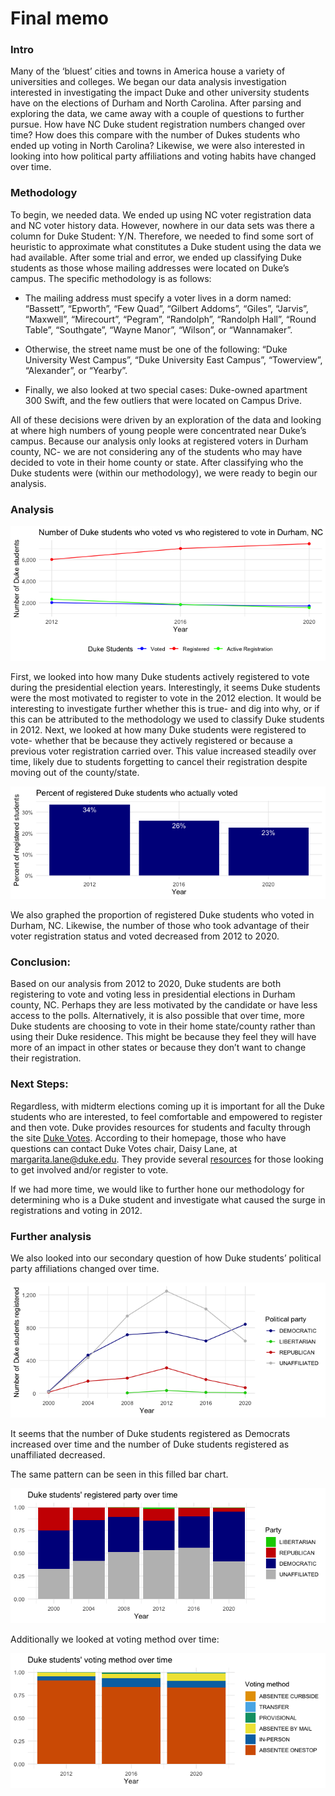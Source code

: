 Final memo
================

### Intro

Many of the ‘bluest’ cities and towns in America house a variety of
universities and colleges. We began our data analysis investigation
interested in investigating the impact Duke and other university
students have on the elections of Durham and North Carolina. After
parsing and exploring the data, we came away with a couple of questions
to further pursue. How have NC Duke student registration numbers changed
over time? How does this compare with the number of Dukes students who
ended up voting in North Carolina? Likewise, we were also interested in
looking into how political party affiliations and voting habits have
changed over time.

### Methodology

To begin, we needed data. We ended up using NC voter registration data
and NC voter history data. However, nowhere in our data sets was there a
column for Duke Student: Y/N. Therefore, we needed to find some sort of
heuristic to approximate what constitutes a Duke student using the data
we had available. After some trial and error, we ended up classifying
Duke students as those whose mailing addresses were located on Duke’s
campus. The specific methodology is as follows:

  - The mailing address must specify a voter lives in a dorm named:
    “Bassett”, “Epworth”, “Few Quad”, “Gilbert Addoms”, “Giles”,
    “Jarvis”, “Maxwell”, “Mirecourt”, “Pegram”, “Randolph”, “Randolph
    Hall”, “Round Table”, “Southgate”, “Wayne Manor”, “Wilson”, or
    “Wannamaker”.

  - Otherwise, the street name must be one of the following: “Duke
    University West Campus”, “Duke University East Campus”, “Towerview”,
    “Alexander”, or “Yearby”.

  - Finally, we also looked at two special cases: Duke-owned apartment
    300 Swift, and the few outliers that were located on Campus Drive.

All of these decisions were driven by an exploration of the data and
looking at where high numbers of young people were concentrated near
Duke’s campus. Because our analysis only looks at registered voters in
Durham county, NC- we are not considering any of the students who may
have decided to vote in their home county or state. After classifying
who the Duke students were (within our methodology), we were ready to
begin our analysis.

### Analysis

![](README_files/figure-gfm/all-election-1.png)<!-- -->

First, we looked into how many Duke students actively registered to vote
during the presidential election years. Interestingly, it seems Duke
students were the most motivated to register to vote in the 2012
election. It would be interesting to investigate further whether this is
true- and dig into why, or if this can be attributed to the methodology
we used to classify Duke students in 2012. Next, we looked at how many
Duke students were registered to vote- whether that be because they
actively registered or because a previous voter registration carried
over. This value increased steadily over time, likely due to students
forgetting to cancel their registration despite moving out of the
county/state.

![](README_files/figure-gfm/prop-plot-1.png)<!-- -->

We also graphed the proportion of registered Duke students who voted in
Durham, NC. Likewise, the number of those who took advantage of their
voter registration status and voted decreased from 2012 to 2020.

### Conclusion:

Based on our analysis from 2012 to 2020, Duke students are both
registering to vote and voting less in presidential elections in Durham
county, NC. Perhaps they are less motivated by the candidate or have
less access to the polls. Alternatively, it is also possible that over
time, more Duke students are choosing to vote in their home state/county
rather than using their Duke residence. This might be because they feel
they will have more of an impact in other states or because they don’t
want to change their registration.

### Next Steps:

Regardless, with midterm elections coming up it is important for all the
Duke students who are interested, to feel comfortable and empowered to
register and then vote. Duke provides resources for students and faculty
through the site [Duke Votes](https://vote.duke.edu/). According to
their homepage, those who have questions can contact Duke Votes chair,
Daisy Lane, at <margarita.lane@duke.edu>. They provide several
[resources](https://vote.duke.edu/resources/) for those looking to get
involved and/or register to vote.

If we had more time, we would like to further hone our methodology for
determining who is a Duke student and investigate what caused the surge
in registrations and voting in 2012.

### Further analysis

We also looked into our secondary question of how Duke students’
political party affiliations changed over time.

![](README_files/figure-gfm/party-time-election-reg-1.png)<!-- -->

It seems that the number of Duke students registered as Democrats
increased over time and the number of Duke students registered as
unaffiliated decreased.

The same pattern can be seen in this filled bar chart.

![](README_files/figure-gfm/party-split-reg-1.png)<!-- -->

Additionally we looked at voting method over time:

![](README_files/figure-gfm/vote-method-1.png)<!-- -->
